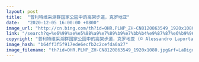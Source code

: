 ```yaml
---
layout: post
title:  "普利特维采湖群国家公园中的高架步道，克罗地亚"
date:   "2020-12-05 16:00:00 +0800"
image_url: "http://cn.bing.com/th?id=OHR.PLNP_ZH-CN8120863549_1920x1080.jpg&rf=LaDigue_1920x1080.jpg&pid=hp"
link: "/search?q=%e6%99%ae%e5%88%a9%e7%89%b9%e7%bb%b4%e9%87%87%e6%b9%96&form=hpcapt&mkt=zh-cn"
copyright: "普利特维采湖群国家公园中的高架步道，克罗地亚 (© Alessandro Laporta/Offset by Shutterstock)"
image_hash: "b64ff3f5f917ede6ecfb2c2cefda0a27"
image_filename: "th?id=OHR.PLNP_ZH-CN8120863549_1920x1080.jpg&rf=LaDigue_1920x1080.jpg&pid=hp"
---
```

